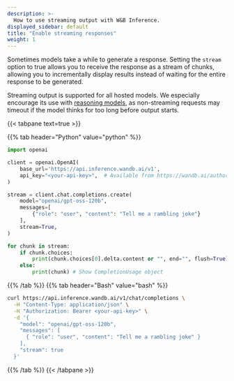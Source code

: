 ```yaml
---
description: >-
  How to use streaming output with W&B Inference.
displayed_sidebar: default
title: "Enable streaming responses"
weight: 1
---
```


Sometimes models take a while to generate a response.
Setting the `stream` option to true allows you to receive the response as a stream
of chunks, allowing you to incrementally display results instead of waiting for the entire
response to be generated.

Streaming output is supported for all hosted models. We especially encourage its
use with [reasoning models](./reasoning), as non-streaming requests may timeout if the model thinks for
too long before output starts.

{{< tabpane text=true >}}

{{% tab header="Python" value="python" %}}

```python {hl_lines=[13,"16-20"]}
import openai

client = openai.OpenAI(
    base_url='https://api.inference.wandb.ai/v1',
    api_key="<your-api-key>",  # Available from https://wandb.ai/authorize
)

stream = client.chat.completions.create(
    model="openai/gpt-oss-120b",
    messages=[
        {"role": "user", "content": "Tell me a rambling joke"}
    ],
    stream=True,
)

for chunk in stream:
    if chunk.choices:
        print(chunk.choices[0].delta.content or "", end="", flush=True)
    else:
        print(chunk) # Show CompletionUsage object
```

{{% /tab %}}
{{% tab header="Bash" value="bash" %}}

```bash {hl_lines=[9]}
curl https://api.inference.wandb.ai/v1/chat/completions \
  -H "Content-Type: application/json" \
  -H "Authorization: Bearer <your-api-key>" \
  -d '{
    "model": "openai/gpt-oss-120b",
    "messages": [
      { "role": "user", "content": "Tell me a rambling joke" }
    ],
    "stream": true
  }'
```

{{% /tab %}}
{{< /tabpane >}}

